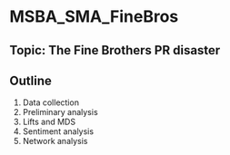 # MSBA_SMA_FineBros

## Topic: The Fine Brothers PR disaster

## Outline

1. Data collection
2. Preliminary analysis
3. Lifts and MDS
4. Sentiment analysis
5. Network analysis

